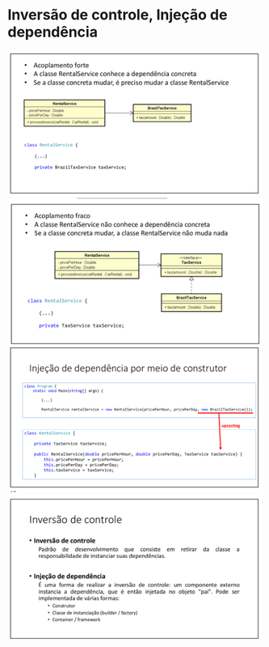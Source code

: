 # Inversão de controle, Injeção de dependência

![imagem 1](img/Captura%20de%20tela%20de%202022-11-15%2015-26-17.png)
![imagem 2](img/Captura%20de%20tela%20de%202022-11-15%2015-26-24.png)
![img 3](img/Captura%20de%20tela%20de%202022-11-15%2015-26-31.png)
![img 4](img/Captura%20de%20tela%20de%202022-11-15%2015-26-36.png)